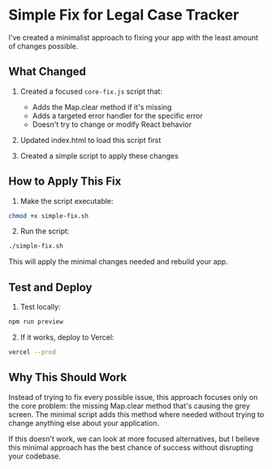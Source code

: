 # Simple Fix for Legal Case Tracker

I've created a minimalist approach to fixing your app with the least amount of changes possible.

## What Changed

1. Created a focused `core-fix.js` script that:
   - Adds the Map.clear method if it's missing
   - Adds a targeted error handler for the specific error
   - Doesn't try to change or modify React behavior

2. Updated index.html to load this script first

3. Created a simple script to apply these changes

## How to Apply This Fix

1. Make the script executable:
```bash
chmod +x simple-fix.sh
```

2. Run the script:
```bash
./simple-fix.sh
```

This will apply the minimal changes needed and rebuild your app.

## Test and Deploy

1. Test locally:
```bash
npm run preview
```

2. If it works, deploy to Vercel:
```bash
vercel --prod
```

## Why This Should Work

Instead of trying to fix every possible issue, this approach focuses only on the core problem: the missing Map.clear method that's causing the grey screen. The minimal script adds this method where needed without trying to change anything else about your application.

If this doesn't work, we can look at more focused alternatives, but I believe this minimal approach has the best chance of success without disrupting your codebase.
